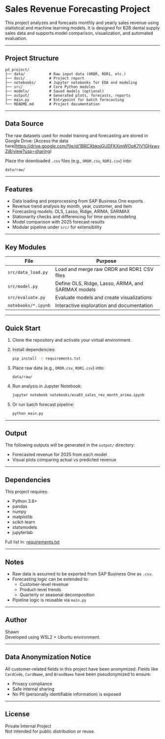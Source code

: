 # Sales Revenue Forecasting Project

This project analyzes and forecasts monthly and yearly sales revenue using statistical and machine learning models.
It is designed for B2B dental supply sales data and supports model comparison, visualization, and automated evaluation.

---

## Project Structure

```
pd_project/
├── data/           # Raw input data (ORDR, RDR1, etc.)
├── docs/           # Project report
├── notebooks/      # Jupyter notebooks for EDA and modeling
├── src/            # Core Python modules
├── models/         # Saved models (optional)
├── output/         # Generated plots, forecasts, reports
├── main.py         # Entrypoint for batch forecasting
└── README.md       # Project documentation
```

---

## Data Source

The raw datasets used for model training and forecasting are stored in Google Drive:
[Access the data here]https://drive.google.com/file/d/1BRCXbkojGUDFKXjmWOpK7IV1GHxwvZj8/view?usp=sharing)

Place the downloaded `.csv` files (e.g., `ORDR.csv`, `RDR1.csv`) into:

```
data/raw/
```

---

## Features

- Data loading and preprocessing from SAP Business One exports
- Revenue trend analysis by month, year, customer, and item
- Forecasting models: OLS, Lasso, Ridge, ARIMA, SARIMAX
- Stationarity checks and differencing for time series modeling
- Model comparison with 2025 forecast results
- Modular pipeline under `src/` for extensibility

---

## Key Modules

| File                   | Purpose                                                  |
|------------------------|----------------------------------------------------------|
| `src/data_load.py`     | Load and merge raw ORDR and RDR1 CSV files               |
| `src/model.py`         | Define OLS, Ridge, Lasso, ARIMA, and SARIMAX models      |
| `src/evaluate.py`      | Evaluate models and create visualizations                |
| `notebooks/*.ipynb`    | Interactive exploration and documentation                |

---

## Quick Start

1. Clone the repository and activate your virtual environment.
2. Install dependencies:
   ```bash
   pip install -r requirements.txt
   ```

3. Place raw data (e.g., `ORDR.csv`, `RDR1.csv`) into:
   ```
   data/raw/
   ```

4. Run analysis in Jupyter Notebook:
   ```bash
   jupyter notebook notebooks/eva03_sales_rev_month_arima.ipynb
   ```

5. Or run batch forecast pipeline:
   ```bash
   python main.py
   ```

---

## Output

The following outputs will be generated in the `output/` directory:

- Forecasted revenue for 2025 from each model
- Visual plots comparing actual vs predicted revenue

---

## Dependencies

This project requires:

- Python 3.8+
- pandas
- numpy
- matplotlib
- scikit-learn
- statsmodels
- jupyterlab

Full list in: [requirements.txt](./requirements.txt)

---

## Notes

- Raw data is assumed to be exported from SAP Business One as `.csv`.
- Forecasting logic can be extended to:
  - Customer-level revenue
  - Product-level trends
  - Quarterly or seasonal decomposition
- Pipeline logic is reusable via `main.py`

---

## Author

Shawn  
Developed using WSL2 + Ubuntu environment.

---

## Data Anonymization Notice

All customer-related fields in this project have been anonymized.
Fields like `CardCode`, `CardName`, and `BrandName` have been pseudonymized to ensure:

- Privacy compliance
- Safe internal sharing
- No PII (personally identifiable information) is exposed

---

## License

Private Internal Project  
Not intended for public distribution or reuse.
